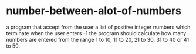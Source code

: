 # number-between-alot-of-numbers
a program that accept from the user a list of positive integer numbers which terminate when the user enters -1 the program should calculate how many numbers  are entered from the range 1 to 10, 11 to 20, 21 to 30, 31 to 40 or 41 to 50.

